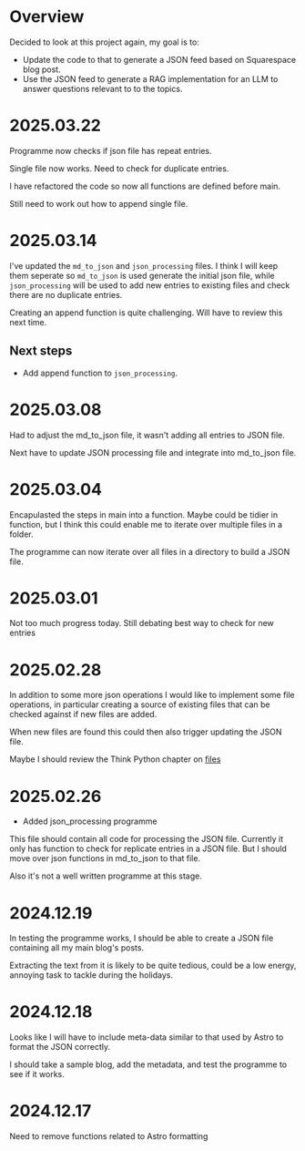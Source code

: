 # Overview

Decided to look at this project again, my goal is to:
- Update the code to that to generate a JSON feed based on Squarespace blog post.
- Use the JSON feed to generate a RAG implementation for an LLM to answer questions relevant to to the topics.

# 2025.03.22

Programme now checks if json file has repeat entries.

Single file now works. Need to check for duplicate entries.

I have refactored the code so now all functions are defined before main. 

Still need to work out how to append single file.

# 2025.03.14

I've updated the `md_to_json` and `json_processing` files. I think I will keep them seperate so `md_to_json` is used generate the initial json file, while `json_processing` will be used to add new entries to existing files and check there are no duplicate entries.

Creating an append function is quite challenging. Will have to review this next time.

## Next steps
- Add append function to `json_processing`.

# 2025.03.08

Had to adjust the md_to_json file, it wasn't adding all entries to JSON file.

Next have to update JSON processing file and integrate into md_to_json file.

# 2025.03.04

Encapulasted the steps in main into a function. Maybe could be tidier in function, but I think this could enable me to iterate over multiple files in a folder. 

The programme can now iterate over all files in a directory to build a JSON file.

# 2025.03.01

Not too much progress today. Still debating best way to check for new entries 

# 2025.02.28

In addition to some more json operations I would like to implement some file operations, in particular creating a source of existing files that can be checked against if new files are added.

When new files are found this could then also trigger updating the JSON file.

Maybe I should review the Think Python chapter on [files](https://allendowney.github.io/ThinkPython/chap13.html) 

# 2025.02.26

- Added json_processing programme

This file should contain all code for processing the JSON file. Currently it only has function to check for replicate entries in a JSON file. But I should move over json functions in md_to_json to that file.

Also it's not a well written programme at this stage.

# 2024.12.19

In testing the programme works, I should be able to create a JSON file containing all my main blog's posts. 

Extracting the text from it is likely to be quite tedious, could be a low energy, annoying task to tackle during the holidays.

# 2024.12.18

Looks like I will have to include meta-data similar to that used by Astro to format the JSON correctly.

I should take a sample blog, add the metadata, and test the programme to see if it works.

# 2024.12.17 

Need to remove functions related to Astro formatting